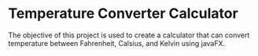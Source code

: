 # Temperature Converter Calculator

The objective of this project is used to create a calculator that can convert temperature between Fahrenheit, Calsius, and Kelvin using javaFX.
